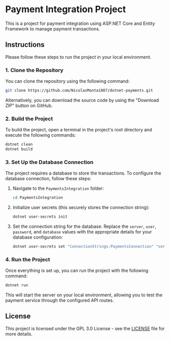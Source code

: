 # Payment Integration Project

This is a project for payment integration using ASP.NET Core and Entity Framework to manage payment transactions.

## Instructions

Please follow these steps to run the project in your local environment.

### 1. Clone the Repository

You can clone the repository using the following command:

```bash
git clone https://github.com/NicolasMonta1807/dotnet-payments.git
```

Alternatively, you can download the source code by using the "Download ZIP" button on GitHub.

### 2. Build the Project

To build the project, open a terminal in the project's root directory and execute the following commands:

```bash
dotnet clean
dotnet build
```

### 3. Set Up the Database Connection

The project requires a database to store the transactions. To configure the database connection, follow these steps:

1. Navigate to the `PaymentsIntegration` folder:

    ```bash
    cd PaymentsIntegration
    ```

2. Initialize user secrets (this securely stores the connection string):

    ```bash
    dotnet user-secrets init
    ```

3. Set the connection string for the database. Replace the `server`, `user`, `password`, and `database` values with the appropriate details for your database configuration:

    ```bash
    dotnet user-secrets set "ConnectionStrings:PaymentsConnection" "server=localhost;port=3306;user=user;password=password;database=database"
    ```

### 4. Run the Project

Once everything is set up, you can run the project with the following command:

```bash
dotnet run
```

This will start the server on your local environment, allowing you to test the payment service through the configured API routes.

## License

This project is licensed under the GPL 3.0 License - see the [LICENSE](LICENSE) file for more details.
